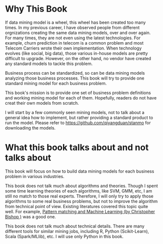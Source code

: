 Why This Book
=======
If data mining model is a wheel, this wheel has been created too many times.  In my previous career, I have observed people from different orgnizations creating the same data mining models,  over and over again. For many times, they are not even using the latest technologies. For example, churn prediction in telecom is a common problem and most Telecom Carriers wrote their own implementation. When technology evolves (like social, big data), those various in-house models are pretty difficult to upgrade. However, on the other hand, no vendor have created any standard models to tackle this problem. 

Business process can be standardized, so can be data mining models analyzing those business processes. This book will try to provide one standard mining model for each business problem.

This book's mission is to provide one set of business problem definitions and working mining model for each of them. Hopefully, readers do not have creat their own models from scratch.

I will start by a few commonly seen mining models, not to talk about a general idea how to implement, but rather providing a standard product to run the model. Please refer to https://github.com/qiyangduan/stanmo for downloading the models.


# What this book talks about and not talks about
This book will focus on how to build data mining models for each business problem in various industries. 


This book does not talk much about algorithms and theories. Though I spent some time learning theories of each algorithms, like SVM, GMM, etc, I am still no match to those real experts. Therefore, I will only try to apply those algorithms to some real business problems, but not to improve the algorithm from technical point of view. Existing literatures covered this topic quite well. For example, [Pattern matching and Machine Learning (by Christopher Bishop )](http://www.amazon.com/Pattern-Recognition-Learning-Information-Statistics/dp/0387310738) was a good one.

This book does not talk much about technical details. There are many different tools for similar mining jobs, including R, Python (Scikit-Learn), Scala (Spark/MLlib), etc. I will use only Python in this book. 





